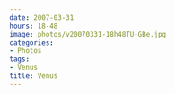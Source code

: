 ```yaml
---
date: 2007-03-31
hours: 18-48
image: photos/v20070331-18h48TU-GBe.jpg
categories: 
- Photos 
tags: 
- Venus 
title: Venus
---
```

